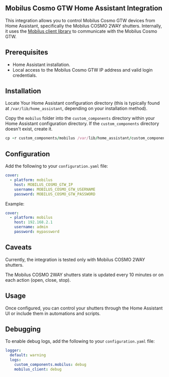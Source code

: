 ## Mobilus Cosmo GTW Home Assistant Integration

This integration allows you to control Mobilus Cosmo GTW devices from Home Assistant, specifically the Mobilus COSMO 2WAY shutters. Internally, it uses the [Mobilus client library](https://github.com/zpieslak/mobilus-client) to communicate with the Mobilus Cosmo GTW.

## Prerequisites

- Home Assistant installation.
- Local access to the Mobilus Cosmo GTW IP address and valid login credentials.

## Installation

Locate Your Home Assistant configuration directory (this is typically found at `/var/lib/home_assistant`, depending on your installation method).

Copy the `mobilus` folder into the `custom_components` directory within your Home Assistant configuration directory. If the `custom_components` directory doesn't exist, create it.

```ruby
cp -r custom_components/mobilus /var/lib/home_assistant/custom_components/
```

## Configuration

Add the following to your `configuration.yaml` file:

```yaml
cover:
  - platform: mobilus
    host: MOBILUS_COSMO_GTW_IP
    username: MOBILUS_COSMO_GTW_USERNAME
    password: MOBILUS_COSMO_GTW_PASSWORD
```

Example:

```yaml
cover:
  - platform: mobilus
    host: 192.168.2.1
    username: admin
    password: mypassword
```

## Caveats

Currently, the integration is tested only with Mobilus COSMO 2WAY shutters.

The Mobilus COSMO 2WAY shutters state is updated every 10 minutes or on each action (open, close, stop).

## Usage

Once configured, you can control your shutters through the Home Assistant UI or include them in automations and scripts.

## Debugging

To enable debug logs, add the following to your `configuration.yaml` file:

```yaml
logger:
  default: warning
  logs:
    custom_components.mobilus: debug
    mobilus_client: debug
```
